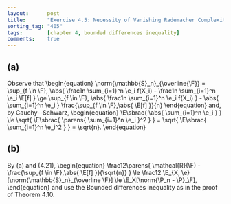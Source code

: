 ```yaml
---
layout:      post
title:       "Exercise 4.5: Necessity of Vanishing Rademacher Complexity"
sorting_tag: "405"
tags:        [chapter 4, bounded differences inequality]
comments:    true
---
```


## (a)
Observe that
\begin{equation}
    \norm{\mathbb{S}\_n}\_{\overline{\F}}
    =
        \sup_{f \in \F}\, \abs{
            \frac1n \sum_{i=1}^n \e_i f(X_i)
            - \frac1n \sum_{i=1}^n \e_i \E[f]
        }
    \ge
        \sup_{f \in \F}\, \abs{
            \frac1n \sum_{i=1}^n \e_i f(X_i)
        } - \abs{
            \sum_{i=1}^n \e_i
        }  \frac{\sup_{f \in \F}\,\abs{
            \E[f]
        }}{n}
\end{equation}
and, by Cauchy--Schwarz,
\begin{equation}
    \E\sbrac{
        \abs{
            \sum_{i=1}^n \e_i
        }
    }
    \le
        \sqrt{
            \E\sbrac{
                \parens{
                    \sum_{i=1}^n \e_i
                }^2
            }
        }
    =
        \sqrt{
            \E\sbrac{
                \sum_{i=1}^n \e_i^2
            }
        }
    =
        \sqrt{n}.
\end{equation}

## (b)
By (a) and (4.21),
\begin{equation}
    \frac12\parens{
        \mathcal{R}(\F) - \frac{\sup_{f \in \F}\,\abs{
                \E[f]
        }}{\sqrt{n}}
    }
    \le \frac12 \E_{X, \e}[\norm{\mathbb{S}\_n}\_{\overline \F}]
    \le \E_X[\norm{\P_n - \P}_\F],
\end{equation}
and use the Bounded differences inequality as in the proof of Theorem 4.10.

